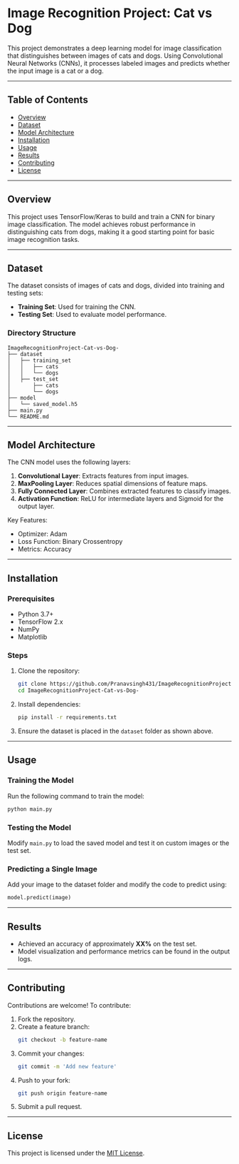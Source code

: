 # Image Recognition Project: Cat vs Dog

This project demonstrates a deep learning model for image classification that distinguishes between images of cats and dogs. Using Convolutional Neural Networks (CNNs), it processes labeled images and predicts whether the input image is a cat or a dog.

---

## Table of Contents
- [Overview](#overview)
- [Dataset](#dataset)
- [Model Architecture](#model-architecture)
- [Installation](#installation)
- [Usage](#usage)
- [Results](#results)
- [Contributing](#contributing)
- [License](#license)

---

## Overview
This project uses TensorFlow/Keras to build and train a CNN for binary image classification. The model achieves robust performance in distinguishing cats from dogs, making it a good starting point for basic image recognition tasks.

---

## Dataset
The dataset consists of images of cats and dogs, divided into training and testing sets:
- **Training Set**: Used for training the CNN.
- **Testing Set**: Used to evaluate model performance.

### Directory Structure
```
ImageRecognitionProject-Cat-vs-Dog-
├── dataset
│   ├── training_set
│   │   ├── cats
│   │   └── dogs
│   ├── test_set
│       ├── cats
│       └── dogs
├── model
│   └── saved_model.h5
├── main.py
└── README.md
```

---

## Model Architecture
The CNN model uses the following layers:
1. **Convolutional Layer**: Extracts features from input images.
2. **MaxPooling Layer**: Reduces spatial dimensions of feature maps.
3. **Fully Connected Layer**: Combines extracted features to classify images.
4. **Activation Function**: ReLU for intermediate layers and Sigmoid for the output layer.

Key Features:
- Optimizer: Adam
- Loss Function: Binary Crossentropy
- Metrics: Accuracy

---

## Installation

### Prerequisites
- Python 3.7+
- TensorFlow 2.x
- NumPy
- Matplotlib

### Steps
1. Clone the repository:
   ```bash
   git clone https://github.com/Pranavsingh431/ImageRecognitionProject-Cat-vs-Dog-.git
   cd ImageRecognitionProject-Cat-vs-Dog-
   ```
2. Install dependencies:
   ```bash
   pip install -r requirements.txt
   ```
3. Ensure the dataset is placed in the `dataset` folder as shown above.

---

## Usage

### Training the Model
Run the following command to train the model:
```bash
python main.py
```

### Testing the Model
Modify `main.py` to load the saved model and test it on custom images or the test set.

### Predicting a Single Image
Add your image to the dataset folder and modify the code to predict using:
```python
model.predict(image)
```

---

## Results
- Achieved an accuracy of approximately **XX%** on the test set.
- Model visualization and performance metrics can be found in the output logs.

---

## Contributing
Contributions are welcome! To contribute:
1. Fork the repository.
2. Create a feature branch:
   ```bash
   git checkout -b feature-name
   ```
3. Commit your changes:
   ```bash
   git commit -m 'Add new feature'
   ```
4. Push to your fork:
   ```bash
   git push origin feature-name
   ```
5. Submit a pull request.

---

## License
This project is licensed under the [MIT License](LICENSE).
